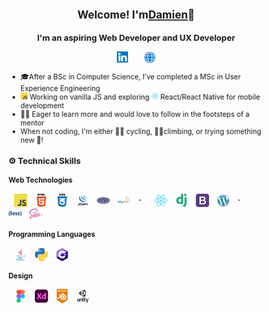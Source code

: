 
## <div style="display: flex; justify-content: center">Welcome! I'm [Damien][website] 👋</div>
### <div style="display: flex; justify-content: center"> I'm an aspiring Web Developer and UX Developer</div>

[<div style="display: flex; justify-content: center"><img alt="linkedin | Damien Pilat" width="22px" src="https://raw.githubusercontent.com/damienPilat/damienPilat/main/images/linkedin.png">][linkedIn]
&emsp; &emsp; [<img alt="damienpilat.github.io" width="22px" src="https://raw.githubusercontent.com/damienPilat/damienPilat/main/images/website.png"></div>][website]



- 🎓After a BSc in Computer Science, I've completed a MSc in User Experience Engineering
- <img alt="Tech | JavaScript" width="14px" src="https://raw.githubusercontent.com/damienPilat/damienPilat/main/icons/webTech/javascript.jpeg"> Working on vanilla JS and exploring <img alt="Tech | React" width="14px" src="https://raw.githubusercontent.com/damienPilat/damienPilat/main/icons/webTech/react.png"> React/React Native for mobile development 
- 👨‍🏫 Eager to learn more and would love to follow in the footsteps of a mentor
- When not coding, I'm either 🚴‍♂️ cycling, 🧗‍♂️climbing, or trying something new 🌟!


### ⚙️ Technical Skills
#### Web Technologies
&ensp; [<img align="center" alt="Tech | JavaScript" width="26px" src="https://raw.githubusercontent.com/damienPilat/damienPilat/main/icons/webTech/javascript.jpeg">][js]
&ensp; [<img align="center" alt="Tech | HTML5" width="26px" src="https://raw.githubusercontent.com/damienPilat/damienPilat/main/icons/webTech/html5.png">][html5]
&ensp; [<img align="center" alt="Tech | CSS3" width="26px" src="https://raw.githubusercontent.com/damienPilat/damienPilat/main/icons/webTech/css3.png">][css3]
&ensp; [<img align="center" alt="Tech | jQuery" width="26px" src="https://raw.githubusercontent.com/damienPilat/damienPilat/main/icons/webTech/jquery.png">][jquery]
&ensp; [<img align="center" alt="Tech | php" width="26px" src="https://raw.githubusercontent.com/damienPilat/damienPilat/main/icons/webTech/php.png">][php]
&ensp; [<img align="center" alt="Tech | mySQL" width="26px" src="https://raw.githubusercontent.com/damienPilat/damienPilat/main/icons/webTech/mysql.png">][mySql]
&ensp; - &ensp;
&ensp; [<img align="center" alt="Tech | React" width="26px" src="https://raw.githubusercontent.com/damienPilat/damienPilat/main/icons/webTech/react.png">][react]
&ensp; [<img align="center" alt="Tech | Django" width="26px" src="https://raw.githubusercontent.com/damienPilat/damienPilat/main/icons/webTech/django.png">][django]
&ensp; [<img align="center" alt="Tech | Bootstrap" width="26px" src="https://raw.githubusercontent.com/damienPilat/damienPilat/main/icons/webTech/bootstrap.png">][bootstrap]
&ensp; [<img align="center" alt="Tech | Wordpress" width="26px" src="https://raw.githubusercontent.com/damienPilat/damienPilat/main/icons/webTech/wordpress.png">][wordpress]
&ensp; - &ensp;
&ensp; [<img align="center" alt="Tech | LESS" width="26px" src="https://raw.githubusercontent.com/damienPilat/damienPilat/main/icons/webTech/less.png">][less]
&ensp; [<img align="center" alt="Tech | SASS" width="26px" src="https://raw.githubusercontent.com/damienPilat/damienPilat/main/icons/webTech/sass.png">][sass]

#### Programming Languages
&ensp; [<img align="center" alt="Tech | Java" width="26px" src="https://raw.githubusercontent.com/damienPilat/damienPilat/main/icons/prog/java.png">][java]
&ensp; [<img align="center" alt="Tech | Python" width="26px" src="https://raw.githubusercontent.com/damienPilat/damienPilat/main/icons/prog/python.png">][python]
&ensp; [<img align="center" alt="Tech | c#" width="26px" src="https://raw.githubusercontent.com/damienPilat/damienPilat/main/icons/prog/cSharp.png">][cSharp]

#### Design

&ensp; [<img align="center" alt="Design | Figma" width="26px" src="https://raw.githubusercontent.com/damienPilat/damienPilat/main/icons/design/figma.png">][figma]
&ensp; [<img align="center" alt="Design | AdobeXD" width="26px" src="https://raw.githubusercontent.com/damienPilat/damienPilat/main/icons/design/adobeXD.png">][adobeXD]
&ensp; [<img align="center" alt="Design | Blender" width="26px" src="https://raw.githubusercontent.com/damienPilat/damienPilat/main/icons/design/blender.png">][blender]
&ensp; [<img align="center" alt="Design | Unity" width="26px" src="https://raw.githubusercontent.com/damienPilat/damienPilat/main/icons/design/unity.png">][unity]

<!--
**damienPilat/damienPilat** is a ✨ _special_ ✨ repository because its `README.md` (this file) appears on your GitHub profile.

Here are some ideas to get you started:

- 🔭 I’m currently working on ...
- 🌱 I’m currently learning ...
- 👯 I’m looking to collaborate on ...
- 🤔 I’m looking for help with ...
- 💬 Ask me about ...
- 📫 How to reach me: ...
- 😄 Pronouns: ...
- ⚡ Fun fact: ...
- 🤝
-->

<!-- Social Links -->
[website]: https://damienpilat.github.io
[linkedIn]: https://www.linkedin.com/in/damien-pilat/
<!-- Web Technologies -->
[js]: https://www.javascript.com
[html5]: https://html.com/html5/
[css3]: https://www.w3.org/Style/CSS/Overview.en.html
[jquery]: https://jquery.com 
[php]: https://www.php.net
[mySql]: https://www.mysql.com
[react]: https://reactjs.org
[django]: https://www.djangoproject.com
[bootstrap]: https://getbootstrap.com
[wordpress]: https://wordpress.com
[less]: https://lesscss.org
[sass]: https://sass-lang.com
<!-- Programming Languages -->
[java]: https://www.java.com/en/
[python]: https://www.python.org
[cSharp]: https://docs.microsoft.com/en-us/dotnet/csharp/
<!-- Design -->
[figma]: https://www.figma.com
[adobeXD]: https://www.adobe.com/uk/products/xd.html
[blender]: https://www.blender.org
[unity]: https://unity.com
